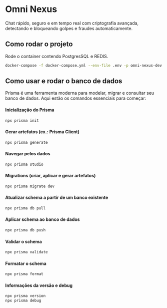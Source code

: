 # Omni Nexus

Chat rápido, seguro e em tempo real com criptografia avançada, detectando e bloqueando golpes e fraudes automaticamente.

## Como rodar o projeto

Rode o container contendo PostgresSQL e REDIS.

```bash
docker-compose -f docker-compose.yml --env-file .env -p omni-nexus-dev up -d
```

## Como usar e rodar o banco de dados

Prisma é uma ferramenta moderna para modelar, migrar e consultar seu banco de dados. Aqui estão os comandos essenciais para começar:

#### Inicialização do Prisma

```bash
npx prisma init
```

#### Gerar artefatos (ex.: Prisma Client)

```bash
npx prisma generate
```

#### Navegar pelos dados

```bash
npx prisma studio
```

#### Migrations (criar, aplicar e gerar artefatos)

```bash
npx prisma migrate dev
```

#### Atualizar schema a partir de um banco existente

```bash
npx prisma db pull
```

#### Aplicar schema ao banco de dados

```bash
npx prisma db push
```

#### Validar o schema

```bash
npx prisma validate
```

#### Formatar o schema

```bash
npx prisma format
```

#### Informações da versão e debug

```bash
npx prisma version
npx prisma debug
```
